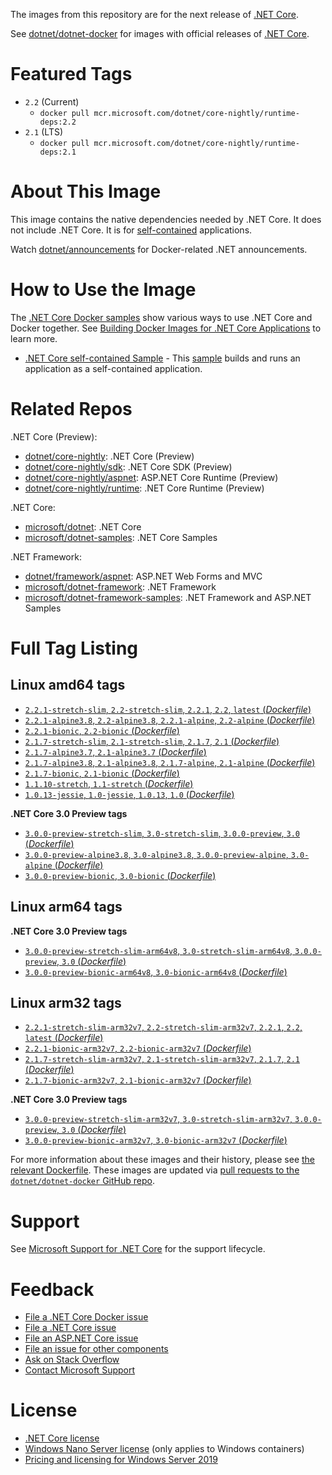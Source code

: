 The images from this repository are for the next release of [.NET Core](https://github.com/dotnet/core).

See [dotnet/dotnet-docker](https://hub.docker.com/r/microsoft/dotnet/) for images with official releases of [.NET Core](https://github.com/dotnet/core).

# Featured Tags

* `2.2` (Current)
  * `docker pull mcr.microsoft.com/dotnet/core-nightly/runtime-deps:2.2`
* `2.1` (LTS)
  * `docker pull mcr.microsoft.com/dotnet/core-nightly/runtime-deps:2.1`

# About This Image

This image contains the native dependencies needed by .NET Core. It does not include .NET Core. It is for [self-contained](https://docs.microsoft.com/dotnet/articles/core/deploying/index) applications.

Watch [dotnet/announcements](https://github.com/dotnet/announcements/labels/Docker) for Docker-related .NET announcements.

# How to Use the Image

The [.NET Core Docker samples](https://github.com/dotnet/dotnet-docker/blob/master/samples/README.md) show various ways to use .NET Core and Docker together. See [Building Docker Images for .NET Core Applications](https://docs.microsoft.com/dotnet/core/docker/building-net-docker-images) to learn more.

* [.NET Core self-contained Sample](https://github.com/dotnet/dotnet-docker/blob/master/samples/dotnetapp/dotnet-docker-selfcontained.md) - This [sample](https://github.com/dotnet/dotnet-docker/blob/master/samples/dotnetapp/Dockerfile.debian-x64-selfcontained) builds and runs an application as a self-contained application.

# Related Repos

.NET Core (Preview):

* [dotnet/core-nightly](https://hub.docker.com/_/microsoft-dotnet-core-nightly/): .NET Core (Preview)
* [dotnet/core-nightly/sdk](https://hub.docker.com/_/microsoft-dotnet-core-nightly-sdk/): .NET Core SDK (Preview)
* [dotnet/core-nightly/aspnet](https://hub.docker.com/_/microsoft-dotnet-core-nightly-aspnet/): ASP.NET Core Runtime (Preview)
* [dotnet/core-nightly/runtime](https://hub.docker.com/_/microsoft-dotnet-core-nightly-runtime/): .NET Core Runtime (Preview)

.NET Core:

* [microsoft/dotnet](https://hub.docker.com/r/microsoft/dotnet/): .NET Core
* [microsoft/dotnet-samples](https://hub.docker.com/r/microsoft/dotnet/): .NET Core Samples

.NET Framework:

* [dotnet/framework/aspnet](https://hub.docker.com/_/microsoft-dotnet-framework-aspnet): ASP.NET Web Forms and MVC
* [microsoft/dotnet-framework](https://hub.docker.com/r/microsoft/dotnet-framework/): .NET Framework
* [microsoft/dotnet-framework-samples](https://hub.docker.com/r/microsoft/dotnet-framework-samples/): .NET Framework and ASP.NET Samples

# Full Tag Listing

## Linux amd64 tags

- [`2.2.1-stretch-slim`, `2.2-stretch-slim`, `2.2.1`, `2.2`, `latest` (*Dockerfile*)](https://github.com/dotnet/dotnet-docker/blob/nightly/2.1/runtime-deps/stretch-slim/amd64/Dockerfile)
- [`2.2.1-alpine3.8`, `2.2-alpine3.8`, `2.2.1-alpine`, `2.2-alpine` (*Dockerfile*)](https://github.com/dotnet/dotnet-docker/blob/nightly/2.1/runtime-deps/alpine3.8/amd64/Dockerfile)
- [`2.2.1-bionic`, `2.2-bionic` (*Dockerfile*)](https://github.com/dotnet/dotnet-docker/blob/nightly/2.1/runtime-deps/bionic/amd64/Dockerfile)
- [`2.1.7-stretch-slim`, `2.1-stretch-slim`, `2.1.7`, `2.1` (*Dockerfile*)](https://github.com/dotnet/dotnet-docker/blob/nightly/2.1/runtime-deps/stretch-slim/amd64/Dockerfile)
- [`2.1.7-alpine3.7`, `2.1-alpine3.7` (*Dockerfile*)](https://github.com/dotnet/dotnet-docker/blob/nightly/2.1/runtime-deps/alpine3.7/amd64/Dockerfile)
- [`2.1.7-alpine3.8`, `2.1-alpine3.8`, `2.1.7-alpine`, `2.1-alpine` (*Dockerfile*)](https://github.com/dotnet/dotnet-docker/blob/nightly/2.1/runtime-deps/alpine3.8/amd64/Dockerfile)
- [`2.1.7-bionic`, `2.1-bionic` (*Dockerfile*)](https://github.com/dotnet/dotnet-docker/blob/nightly/2.1/runtime-deps/bionic/amd64/Dockerfile)
- [`1.1.10-stretch`, `1.1-stretch` (*Dockerfile*)](https://github.com/dotnet/dotnet-docker/blob/nightly/1.1/runtime-deps/stretch/amd64/Dockerfile)
- [`1.0.13-jessie`, `1.0-jessie`, `1.0.13`, `1.0` (*Dockerfile*)](https://github.com/dotnet/dotnet-docker/blob/nightly/1.0/runtime-deps/jessie/amd64/Dockerfile)

**.NET Core 3.0 Preview tags**

- [`3.0.0-preview-stretch-slim`, `3.0-stretch-slim`, `3.0.0-preview`, `3.0` (*Dockerfile*)](https://github.com/dotnet/dotnet-docker/blob/nightly/3.0/runtime-deps/stretch-slim/amd64/Dockerfile)
- [`3.0.0-preview-alpine3.8`, `3.0-alpine3.8`, `3.0.0-preview-alpine`, `3.0-alpine` (*Dockerfile*)](https://github.com/dotnet/dotnet-docker/blob/nightly/3.0/runtime-deps/alpine3.8/amd64/Dockerfile)
- [`3.0.0-preview-bionic`, `3.0-bionic` (*Dockerfile*)](https://github.com/dotnet/dotnet-docker/blob/nightly/3.0/runtime-deps/bionic/amd64/Dockerfile)

## Linux arm64 tags

**.NET Core 3.0 Preview tags**

- [`3.0.0-preview-stretch-slim-arm64v8`, `3.0-stretch-slim-arm64v8`, `3.0.0-preview`, `3.0` (*Dockerfile*)](https://github.com/dotnet/dotnet-docker/blob/nightly/3.0/runtime-deps/stretch-slim/arm64v8/Dockerfile)
- [`3.0.0-preview-bionic-arm64v8`, `3.0-bionic-arm64v8` (*Dockerfile*)](https://github.com/dotnet/dotnet-docker/blob/nightly/3.0/runtime-deps/bionic/arm64v8/Dockerfile)

## Linux arm32 tags

- [`2.2.1-stretch-slim-arm32v7`, `2.2-stretch-slim-arm32v7`, `2.2.1`, `2.2`, `latest` (*Dockerfile*)](https://github.com/dotnet/dotnet-docker/blob/nightly/2.1/runtime-deps/stretch-slim/arm32v7/Dockerfile)
- [`2.2.1-bionic-arm32v7`, `2.2-bionic-arm32v7` (*Dockerfile*)](https://github.com/dotnet/dotnet-docker/blob/nightly/2.1/runtime-deps/bionic/arm32v7/Dockerfile)
- [`2.1.7-stretch-slim-arm32v7`, `2.1-stretch-slim-arm32v7`, `2.1.7`, `2.1` (*Dockerfile*)](https://github.com/dotnet/dotnet-docker/blob/nightly/2.1/runtime-deps/stretch-slim/arm32v7/Dockerfile)
- [`2.1.7-bionic-arm32v7`, `2.1-bionic-arm32v7` (*Dockerfile*)](https://github.com/dotnet/dotnet-docker/blob/nightly/2.1/runtime-deps/bionic/arm32v7/Dockerfile)

**.NET Core 3.0 Preview tags**

- [`3.0.0-preview-stretch-slim-arm32v7`, `3.0-stretch-slim-arm32v7`, `3.0.0-preview`, `3.0` (*Dockerfile*)](https://github.com/dotnet/dotnet-docker/blob/nightly/3.0/runtime-deps/stretch-slim/arm32v7/Dockerfile)
- [`3.0.0-preview-bionic-arm32v7`, `3.0-bionic-arm32v7` (*Dockerfile*)](https://github.com/dotnet/dotnet-docker/blob/nightly/3.0/runtime-deps/bionic/arm32v7/Dockerfile)

For more information about these images and their history, please see [the relevant Dockerfile](https://github.com/dotnet/dotnet-docker/search?utf8=%E2%9C%93&q=FROM&type=Code). These images are updated via [pull requests to the `dotnet/dotnet-docker` GitHub repo](https://github.com/dotnet/dotnet-docker/pulls).

# Support

See [Microsoft Support for .NET Core](https://github.com/dotnet/core/blob/master/microsoft-support.md) for the support lifecycle.

# Feedback

* [File a .NET Core Docker issue](https://github.com/dotnet/dotnet-docker/issues)
* [File a .NET Core issue](https://github.com/dotnet/core/issues)
* [File an ASP.NET Core issue](https://github.com/aspnet/home/issues)
* [File an issue for other components](Documentation/core-repos.md)
* [Ask on Stack Overflow](https://stackoverflow.com/questions/tagged/.net-core)
* [Contact Microsoft Support](https://support.microsoft.com/contactus/)

# License

* [.NET Core license](https://github.com/dotnet/dotnet-docker/blob/master/LICENSE)
* [Windows Nano Server license](https://hub.docker.com/r/microsoft/nanoserver/) (only applies to Windows containers)
* [Pricing and licensing for Windows Server 2019](https://www.microsoft.com/en-us/cloud-platform/windows-server-pricing)
